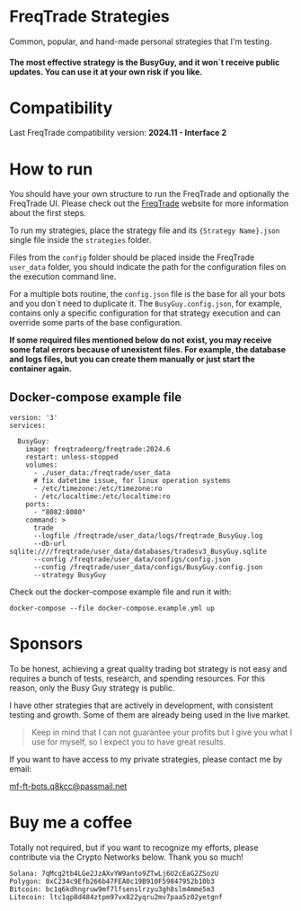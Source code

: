 # FreqTrade Strategies

Common, popular, and hand-made personal strategies that I'm testing.

#### The most effective strategy is the BusyGuy, and it won´t receive public updates. You can use it at your own risk if you like.

# Compatibility

Last FreqTrade compatibility version: **2024.11 - Interface 2**

# How to run

You should have your own structure to run the FreqTrade and optionally the FreqTrade UI. Please check out the [FreqTrade](https://freqtrade.io/) website for more information about the first steps.

To run my strategies, place the strategy file and its `{Strategy Name}.json` single file inside the `strategies` folder.

Files from the `config` folder should be placed inside the FreqTrade `user_data` folder, you should indicate the path for the configuration files on the execution command line.

For a multiple bots routine, the `config.json` file is the base for all your bots and you don´t need to duplicate it. The `BusyGuy.config.json`, for example, contains only a specific configuration for that strategy execution and can override some parts of the base configuration.

**If some required files mentioned below do not exist, you may receive some fatal errors because of unexistent files. 
For example, the database and logs files, but you can create them manually or just start the container again.**

## Docker-compose example file

```
version: '3'
services:
    
  BusyGuy:
    image: freqtradeorg/freqtrade:2024.6
    restart: unless-stopped
    volumes:
      - ./user_data:/freqtrade/user_data
      # fix datetime issue, for linux operation systems
      - /etc/timezone:/etc/timezone:ro
      - /etc/localtime:/etc/localtime:ro
    ports:
      - "8082:8080"
    command: >
      trade
      --logfile /freqtrade/user_data/logs/freqtrade_BusyGuy.log
      --db-url sqlite:////freqtrade/user_data/databases/tradesv3_BusyGuy.sqlite
      --config /freqtrade/user_data/configs/config.json
      --config /freqtrade/user_data/configs/BusyGuy.config.json
      --strategy BusyGuy
```

Check out the docker-compose example file and run it with:

`docker-compose --file docker-compose.example.yml up`


# Sponsors

To be honest, achieving a great quality trading bot strategy is not easy and requires a bunch of tests, research, and spending resources. For this reason, only the Busy Guy strategy is public.

I have other strategies that are actively in development, with consistent testing and growth. Some of them are already being used in the live market.

> Keep in mind that I can not guarantee your profits but I give you what I use for myself, so I expect you to have great results.

If you want to have access to my private strategies, please contact me by email:

mf-ft-bots.q8kcc@passmail.net

# Buy me a coffee

Totally not required, but if you want to recognize my efforts, please contribute via the Crypto Networks below. Thank you so much!

```
Solana: 7qMcg2tb4LGe2JzAXvYW9anto9ZTwLj6U2cEaG2ZSozU
Polygon: 0xC234c9Efb266b47FEA0c19B910F59847952b10b3
Bitcoin: bc1q6kdhngruw9mf7lfsenslrzyu3gh8slm4mme5m3
Litecoin: ltc1qp8d484ztpm97vx822yqru2mv7paa5z02yetgnf
```
